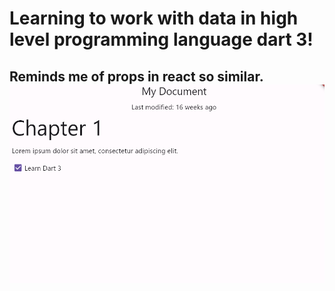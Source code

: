 # Learning to work with data in high level programming language dart 3!

## Reminds me of props in react so similar.![1693574953956](image/README/1693574953956.png)
